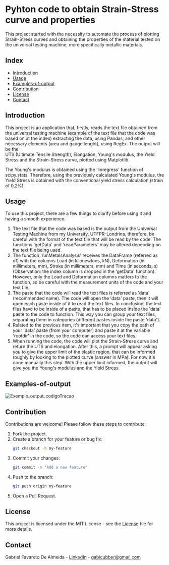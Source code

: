 # Pyhton code to obtain Strain-Stress curve and properties 

This project started with the necessity to automate the process of plotting Strain-Stress curves and obtaining the properties of the material tested 
on the universal testing machine, more specifically metallic materials.

## Index
- [Introduction](#introduction)
- [Usage](#usage)
- [Examples-of-output](#examples-of-output)
- [Contribution](#contribution)
- [License](#license)
- [Contact](#contact)

## Introduction
This project is an application that, firstly, reads the text file obtained from the universal testing machine (example of the text file that 
the code was based on at the index) extracting the data, using Pandas, and other necessary elements (area and gauge lenght), using RegEx. The output will be the  
UTS (Ultimate Tensile Strength), Elongation, Young's modulus, the Yield Stress and the Strain-Stress curve, plotted using Matplotlib.

The Young's modulus is obtained using the 'linregress' function of scipy.stats. Therefore, using the previously calculated Young's modulus, the 
Yield Stress is obtained with the conventional yield stress calculation (strain of 0,2%).

## Usage

To use this project, there are a few things to clarify before using it and having a smooth experience.

1) The text file that the code was based is the output from the Universal Testing Machine from my University, UTFPR-Londrina, therefore, be
   careful with the format of the text file that will be read by the code. The functions 'getData' and 'readParameters' may be altered depending on
   the text file being used.
2) The function 'runMetalsAnalysis' receives the DataFrame (referred as df) with the columns Load (in kilonewtons, kN), Deformation (in
   millimeters, mm), Stroke (in millimeters, mm) and Time (in seconds, s) (Observation: the index column is dropped in the 'getData' function).
   However, only the Load and Deformation columns matters to the function, so be careful with the measurement units of the code and your text
   file.
3) The paste that the code will read the text files is referred as 'data' (recommended name). The code will open the 'data' paste, then it will open
   each paste inside of it to read the text files. In conclusion, the text files have to be inside of a paste, that has to be placed inside the 'data' paste
   to the code to function. This way you can group your text files, separating them in categories (different pastes inside the paste 'data').
4) Related to the previous item, it's important that you copy the path of your 'data' paste (from your computer) and paste it at the variable
   'rootdir' in the code, so the code can access your text files.
5) When running the code, the code will plot the Strain-Stress curve and return the UTS and elongation. After this, a prompt will appear asking
   you to give the upper limit of the elastic region, that can be informed roughly by looking to the plotted curve (answer in MPa). For now it's
   done manually this step. With the upper limit informed, the output will give you the Young's modulus and the Yield Stress.

## Examples-of-output

![Exemplo_output_codigoTracao](https://github.com/Gabriel-Favareto/Python-code-to-obtain-Strain-Stress-curve-and-properties/assets/156805976/82cc8189-64f9-4c3f-8ac9-9544f5ba6b7d)

## Contribution

Contributions are welcome! Please follow these steps to contribute:

1. Fork the project.
2. Create a branch for your feature or bug fix:
    ```sh
    git checkout -b my-feature
    ```
3. Commit your changes:
    ```sh
    git commit -m "Add a new feature"
    ```
4. Push to the branch:
    ```sh
    git push origin my-feature
    ```
5. Open a Pull Request.
   
## License

This project is licensed under the MIT License - see the [License](License) file for more details.

## Contact

Gabriel Favareto De Almeida - [LinkedIn](https://www.linkedin.com/in/gabriel-de-almeida-181701234/) - gabicubber@gmail.com
